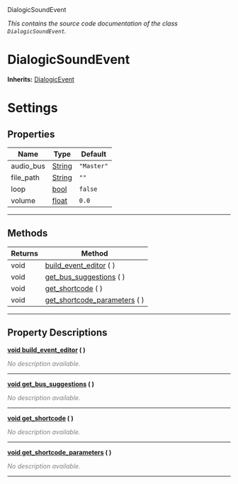 
<div class="header-banner purple">
<div class="header-label purple">DialogicSoundEvent</div>
</div>

*This contains the source code documentation of the class `DialogicSoundEvent`.*
        
# DialogicSoundEvent
**Inherits:** [DialogicEvent](class_dialogicevent.md)

# Settings
## Properties
Name | Type | Default 
--- | --- | --- 
audio_bus | [String](https://docs.godotengine.org/en/latest/classes/class_string.html#class-string) |  `"Master"` 
file_path | [String](https://docs.godotengine.org/en/latest/classes/class_string.html#class-string) |  `""` 
loop | [bool](https://docs.godotengine.org/en/latest/classes/class_bool.html#class-bool) |  `false` 
volume | [float](https://docs.godotengine.org/en/latest/classes/class_float.html#class-float) |  `0.0` 
--- 

## Methods
Returns | Method 
--- | --- 
<span class="hljs-attribute">void</span> | [<span class="hljs-title">build_event_editor</span>](#property-build_event_editor) ( ) 
<span class="hljs-attribute">void</span> | [<span class="hljs-title">get_bus_suggestions</span>](#property-get_bus_suggestions) ( ) 
<span class="hljs-attribute">void</span> | [<span class="hljs-title">get_shortcode</span>](#property-get_shortcode) ( ) 
<span class="hljs-attribute">void</span> | [<span class="hljs-title">get_shortcode_parameters</span>](#property-get_shortcode_parameters) ( ) 
--- 
## Property Descriptions



<a class="header" id="property-build_event_editor" href="#property-build_event_editor">**<span class="hljs-attribute">void</span> [<span class="hljs-title">build_event_editor</span>](#property-build_event_editor) ( )** </a>



 <span style = "color: gray">*No description available.*</span> 

---



<a class="header" id="property-get_bus_suggestions" href="#property-get_bus_suggestions">**<span class="hljs-attribute">void</span> [<span class="hljs-title">get_bus_suggestions</span>](#property-get_bus_suggestions) ( )** </a>



 <span style = "color: gray">*No description available.*</span> 

---



<a class="header" id="property-get_shortcode" href="#property-get_shortcode">**<span class="hljs-attribute">void</span> [<span class="hljs-title">get_shortcode</span>](#property-get_shortcode) ( )** </a>



 <span style = "color: gray">*No description available.*</span> 

---



<a class="header" id="property-get_shortcode_parameters" href="#property-get_shortcode_parameters">**<span class="hljs-attribute">void</span> [<span class="hljs-title">get_shortcode_parameters</span>](#property-get_shortcode_parameters) ( )** </a>



 <span style = "color: gray">*No description available.*</span> 

---

